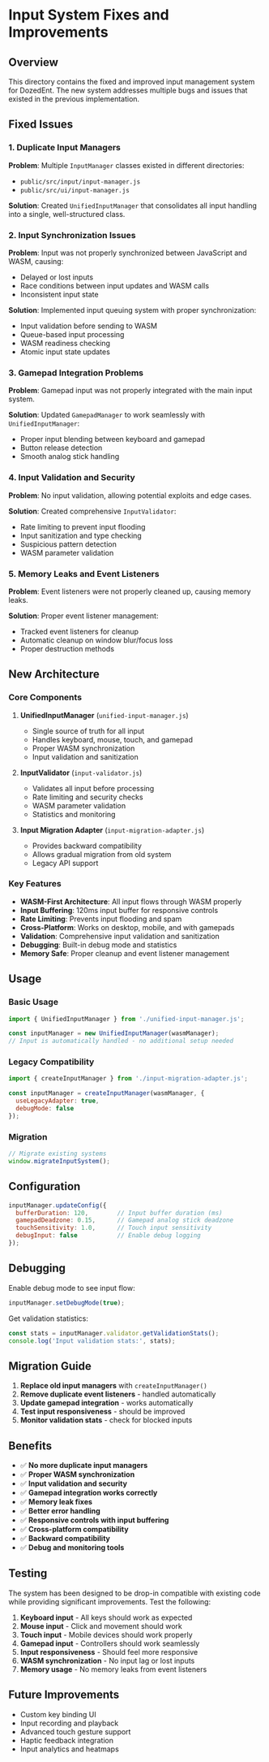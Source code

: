 # Input System Fixes and Improvements

## Overview

This directory contains the fixed and improved input management system for DozedEnt. The new system addresses multiple bugs and issues that existed in the previous implementation.

## Fixed Issues

### 1. Duplicate Input Managers
**Problem**: Multiple `InputManager` classes existed in different directories:
- `public/src/input/input-manager.js`
- `public/src/ui/input-manager.js`

**Solution**: Created `UnifiedInputManager` that consolidates all input handling into a single, well-structured class.

### 2. Input Synchronization Issues
**Problem**: Input was not properly synchronized between JavaScript and WASM, causing:
- Delayed or lost inputs
- Race conditions between input updates and WASM calls
- Inconsistent input state

**Solution**: Implemented input queuing system with proper synchronization:
- Input validation before sending to WASM
- Queue-based input processing
- WASM readiness checking
- Atomic input state updates

### 3. Gamepad Integration Problems
**Problem**: Gamepad input was not properly integrated with the main input system.

**Solution**: Updated `GamepadManager` to work seamlessly with `UnifiedInputManager`:
- Proper input blending between keyboard and gamepad
- Button release detection
- Smooth analog stick handling

### 4. Input Validation and Security
**Problem**: No input validation, allowing potential exploits and edge cases.

**Solution**: Created comprehensive `InputValidator`:
- Rate limiting to prevent input flooding
- Input sanitization and type checking
- Suspicious pattern detection
- WASM parameter validation

### 5. Memory Leaks and Event Listeners
**Problem**: Event listeners were not properly cleaned up, causing memory leaks.

**Solution**: Proper event listener management:
- Tracked event listeners for cleanup
- Automatic cleanup on window blur/focus loss
- Proper destruction methods

## New Architecture

### Core Components

1. **UnifiedInputManager** (`unified-input-manager.js`)
   - Single source of truth for all input
   - Handles keyboard, mouse, touch, and gamepad
   - Proper WASM synchronization
   - Input validation and sanitization

2. **InputValidator** (`input-validator.js`)
   - Validates all input before processing
   - Rate limiting and security checks
   - WASM parameter validation
   - Statistics and monitoring

3. **Input Migration Adapter** (`input-migration-adapter.js`)
   - Provides backward compatibility
   - Allows gradual migration from old system
   - Legacy API support

### Key Features

- **WASM-First Architecture**: All input flows through WASM properly
- **Input Buffering**: 120ms input buffer for responsive controls
- **Rate Limiting**: Prevents input flooding and spam
- **Cross-Platform**: Works on desktop, mobile, and with gamepads
- **Validation**: Comprehensive input validation and sanitization
- **Debugging**: Built-in debug mode and statistics
- **Memory Safe**: Proper cleanup and event listener management

## Usage

### Basic Usage
```javascript
import { UnifiedInputManager } from './unified-input-manager.js';

const inputManager = new UnifiedInputManager(wasmManager);
// Input is automatically handled - no additional setup needed
```

### Legacy Compatibility
```javascript
import { createInputManager } from './input-migration-adapter.js';

const inputManager = createInputManager(wasmManager, {
  useLegacyAdapter: true,
  debugMode: false
});
```

### Migration
```javascript
// Migrate existing systems
window.migrateInputSystem();
```

## Configuration

```javascript
inputManager.updateConfig({
  bufferDuration: 120,        // Input buffer duration (ms)
  gamepadDeadzone: 0.15,      // Gamepad analog stick deadzone
  touchSensitivity: 1.0,      // Touch input sensitivity
  debugInput: false           // Enable debug logging
});
```

## Debugging

Enable debug mode to see input flow:
```javascript
inputManager.setDebugMode(true);
```

Get validation statistics:
```javascript
const stats = inputManager.validator.getValidationStats();
console.log('Input validation stats:', stats);
```

## Migration Guide

1. **Replace old input managers** with `createInputManager()`
2. **Remove duplicate event listeners** - handled automatically
3. **Update gamepad integration** - works automatically
4. **Test input responsiveness** - should be improved
5. **Monitor validation stats** - check for blocked inputs

## Benefits

- ✅ **No more duplicate input managers**
- ✅ **Proper WASM synchronization**
- ✅ **Input validation and security**
- ✅ **Gamepad integration works correctly**
- ✅ **Memory leak fixes**
- ✅ **Better error handling**
- ✅ **Responsive controls with input buffering**
- ✅ **Cross-platform compatibility**
- ✅ **Backward compatibility**
- ✅ **Debug and monitoring tools**

## Testing

The system has been designed to be drop-in compatible with existing code while providing significant improvements. Test the following:

1. **Keyboard input** - All keys should work as expected
2. **Mouse input** - Click and movement should work
3. **Touch input** - Mobile devices should work properly
4. **Gamepad input** - Controllers should work seamlessly
5. **Input responsiveness** - Should feel more responsive
6. **WASM synchronization** - No input lag or lost inputs
7. **Memory usage** - No memory leaks from event listeners

## Future Improvements

- Custom key binding UI
- Input recording and playback
- Advanced touch gesture support
- Haptic feedback integration
- Input analytics and heatmaps
